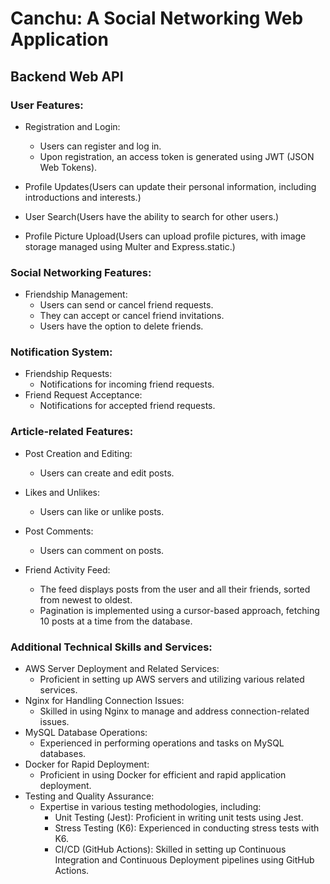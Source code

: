# Canchu: A Social Networking Web Application

## Backend Web API
### User Features:

- Registration and Login:
    - Users can register and log in.
    - Upon registration, an access token is generated using JWT (JSON Web Tokens).
- Profile Updates\(Users can update their personal information, including introductions and interests.\)
- User Search\(Users have the ability to search for other users.\)

- Profile Picture Upload\(Users can upload profile pictures, with image storage managed using Multer and Express.static.\)

### Social Networking Features:

- Friendship Management:
    - Users can send or cancel friend requests.
    - They can accept or cancel friend invitations.
    - Users have the option to delete friends.

### Notification System:

- Friendship Requests:
    - Notifications for incoming friend requests.
- Friend Request Acceptance:
    - Notifications for accepted friend requests.

### Article-related Features:

- Post Creation and Editing:
    - Users can create and edit posts.
- Likes and Unlikes:
    - Users can like or unlike posts.
- Post Comments:
    - Users can comment on posts.

- Friend Activity Feed:
    - The feed displays posts from the user and all their friends, sorted from newest to oldest.
    - Pagination is implemented using a cursor-based approach, fetching 10 posts at a time from the database.

### Additional Technical Skills and Services:

- AWS Server Deployment and Related Services:
    - Proficient in setting up AWS servers and utilizing various related services.
- Nginx for Handling Connection Issues:
    - Skilled in using Nginx to manage and address connection-related issues.
- MySQL Database Operations:
    - Experienced in performing operations and tasks on MySQL databases.
- Docker for Rapid Deployment:
    - Proficient in using Docker for efficient and rapid application deployment.
- Testing and Quality Assurance:
    - Expertise in various testing methodologies, including:
        - Unit Testing (Jest): Proficient in writing unit tests using Jest.
        - Stress Testing (K6): Experienced in conducting stress tests with K6.
        - CI/CD (GitHub Actions): Skilled in setting up Continuous Integration and Continuous Deployment pipelines using GitHub Actions.
